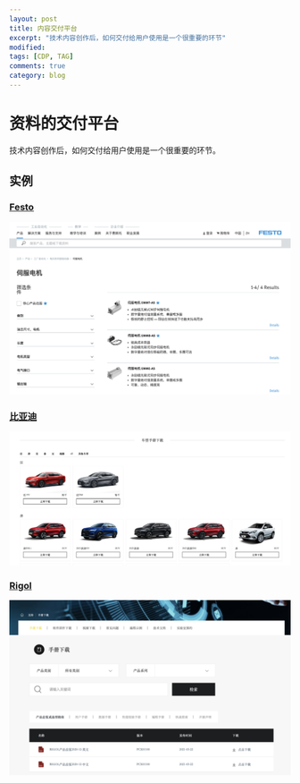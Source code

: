 ```yaml
---
layout: post
title: 内容交付平台
excerpt: "技术内容创作后，如何交付给用户使用是一个很重要的环节"
modified: 
tags: [CDP, TAG]
comments: true
category: blog
---
```


# 资料的交付平台

技术内容创作后，如何交付给用户使用是一个很重要的环节。



## 实例

### [Festo](https://www.festo.com.cn/cn/zh/c/products/factory-automation/motors-and-servo-drives/servo-motors-id_pim101/)

![Festo](/assets/blog-images/20211012/festo.png)


### [比亚迪](https://www.bydauto.com.cn/auto/CarManualDownload.html)

![Rigol](/assets/blog-images/20211012/byd.png)

### [Rigol](https://www.rigol.com/supports/manual.html)

![Rigol](/assets/blog-images/20211012/rigol.png)

